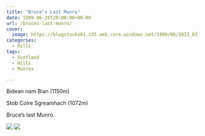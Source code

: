 ```yaml
---
title: "Bruce's Last Munro"
date: 1999-06-26T20:00:00+00:00
url: /bruces-last-munro/
cover: 
  image: https://blogstouks01.z33.web.core.windows.net/1999/06/2013_03_04_22_27_54-1.jpg
categories:
  - Hills
tags:
  - Scotland
  - Hills
  - Munros

---
```

Bidean nam Bian (1150m)

Stob Coire Sgreamhach (1072m)

Bruce’s last Munro.

![](https://blogstouks01.z33.web.core.windows.net/2023/08/2013_03_04_22_27_54.jpg)
![](https://blogstouks01.z33.web.core.windows.net/2023/08/2013_03_04_22_28_17.jpg)